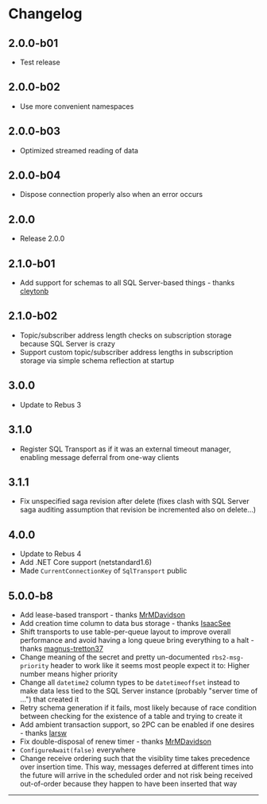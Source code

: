 # Changelog

## 2.0.0-b01

* Test release

## 2.0.0-b02

* Use more convenient namespaces

## 2.0.0-b03

* Optimized streamed reading of data

## 2.0.0-b04

* Dispose connection properly also when an error occurs

## 2.0.0

* Release 2.0.0

## 2.1.0-b01

* Add support for schemas to all SQL Server-based things - thanks [cleytonb]

## 2.1.0-b02

* Topic/subscriber address length checks on subscription storage because SQL Server is crazy
* Support custom topic/subscriber address lengths in subscription storage via simple schema reflection at startup

## 3.0.0

* Update to Rebus 3

## 3.1.0

* Register SQL Transport as if it was an external timeout manager, enabling message deferral from one-way clients

## 3.1.1

* Fix unspecified saga revision after delete (fixes clash with SQL Server saga auditing assumption that revision be incremented also on delete...)

## 4.0.0

* Update to Rebus 4
* Add .NET Core support (netstandard1.6)
* Made `CurrentConnectionKey` of `SqlTransport` public

## 5.0.0-b8

* Add lease-based transport - thanks [MrMDavidson]
* Add creation time column to data bus storage - thanks [IsaacSee]
* Shift transports to use table-per-queue layout to improve overall performance and avoid having a long queue bring everything to a halt - thanks [magnus-tretton37]
* Change meaning of the secret and pretty un-documented `rbs2-msg-priority` header to work like it seems most people expect it to: Higher number means higher priority
* Change all `datetime2` column types to be `datetimeoffset` instead to make data less tied to the SQL Server instance (probably "server time of ...") that created it
* Retry schema generation if it fails, most likely because of race condition between checking for the existence of a table and trying to create it
* Add ambient transaction support, so 2PC can be enabled if one desires - thanks [larsw]
* Fix double-disposal of renew timer - thanks [MrMDavidson]
* `ConfigureAwait(false)` everywhere
* Change receive ordering such that the visiblity time takes precedence over insertion time. This way, messages deferred at different times into the future will arrive in the scheduled order and not risk being received out-of-order because they happen to have been inserted that way

----

[cleytonb]: https://github.com/cleytonb
[IsaacSee]: https://github.com/IsaacSee
[larsw]: https://github.com/larsw
[magnus-tretton37]: https://github.com/magnus-tretton37
[MrMDavidson]: https://github.com/MrMDavidson